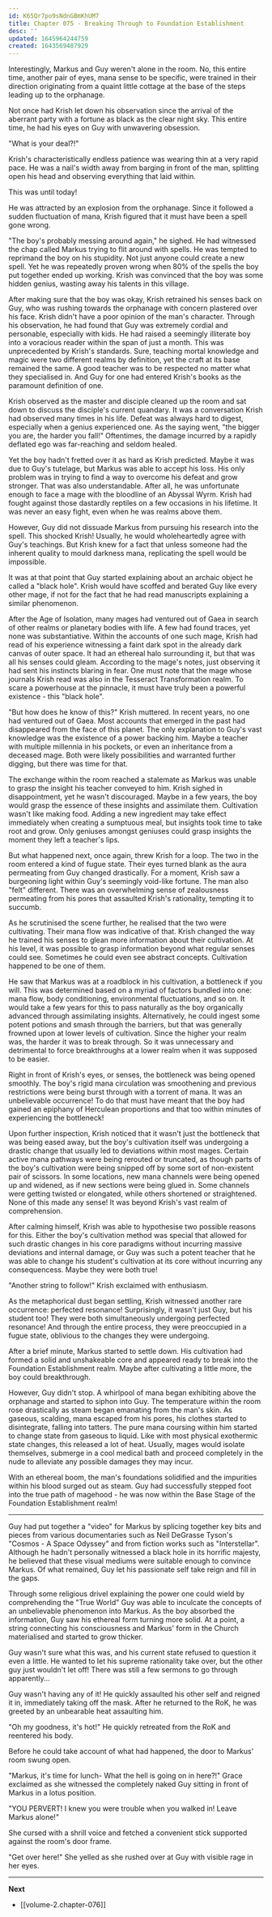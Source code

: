 ```yaml
---
id: K65Qr7po9sNdnGBmKhUM7
title: Chapter 075 - Breaking Through to Foundation Establishment
desc: ''
updated: 1645964244759
created: 1643569487929
---
```


Interestingly, Markus and Guy weren't alone in the room. No, this entire time, another pair of eyes, mana sense to be specific, were trained in their direction originating from a quaint little cottage at the base of the steps leading up to the orphanage.

Not once had Krish let down his observation since the arrival of the aberrant party with a fortune as black as the clear night sky. This entire time, he had his eyes on Guy with unwavering obsession.

"What is your deal?!"

Krish's characteristically endless patience was wearing thin at a very rapid pace. He was a nail's width away from barging in front of the man, splitting open his head and observing everything that laid within.

This was until today!

He was attracted by an explosion from the orphanage. Since it followed a sudden fluctuation of mana, Krish figured that it must have been a spell gone wrong.

"The boy's probably messing around again," he sighed. He had witnessed the chap called Markus trying to flit around with spells. He was tempted to reprimand the boy on his stupidity. Not just anyone could create a new spell. Yet he was repeatedly proven wrong when 80% of the spells the boy put together ended up working. Krish was convinced that the boy was some hidden genius, wasting away his talents in this village.

After making sure that the boy was okay, Krish retrained his senses back on Guy, who was rushing towards the orphanage with concern plastered over his face. Krish didn't have a poor opinion of the man's character. Through his observation, he had found that Guy was extremely cordial and personable, especially with kids. He had raised a seemingly illiterate boy into a voracious reader within the span of just a month. This was unprecedented by Krish's standards. Sure, teaching mortal knowledge and magic were two different realms by definition, yet the craft at its base remained the same. A good teacher was to be respected no matter what they specialised in. And Guy for one had entered Krish's books as the paramount definition of one.

Krish observed as the master and disciple cleaned up the room and sat down to discuss the disciple's current quandary. It was a conversation Krish had observed many times in his life. Defeat was always hard to digest, especially when a genius experienced one. As the saying went, "the bigger you are, the harder you fall!" Oftentimes, the damage incurred by a rapidly deflated ego was far-reaching and seldom healed.

Yet the boy hadn't fretted over it as hard as Krish predicted. Maybe it was due to Guy's tutelage, but Markus was able to accept his loss. His only problem was in trying to find a way to overcome his defeat and grow stronger. That was also understandable. After all, he was unfortunate enough to face a mage with the bloodline of an Abyssal Wyrm. Krish had fought against those dastardly reptiles on a few occasions in his lifetime. It was never an easy fight, even when he was realms above them.

However, Guy did not dissuade Markus from pursuing his research into the spell. This shocked Krish! Usually, he would wholeheartedly agree with Guy's teachings. But Krish knew for a fact that unless someone had the inherent quality to mould darkness mana, replicating the spell would be impossible.

It was at that point that Guy started explaining about an archaic object he called a "black hole". Krish would have scoffed and berated Guy like every other mage, if not for the fact that he had read manuscripts explaining a similar phenomenon.

After the Age of Isolation, many mages had ventured out of Gaea in search of other realms or planetary bodies with life. A few had found traces, yet none was substantiative. Within the accounts of one such mage, Krish had read of his experience witnessing a faint dark spot in the already dark canvas of outer space. It had an ethereal halo surrounding it, but that was all his senses could gleam. According to the mage's notes, just observing it had sent his instincts blaring in fear. One must note that the mage whose journals Krish read was also in the Tesseract Transformation realm. To scare a powerhouse at the pinnacle, it must have truly been a powerful existence - this "black hole".

"But how does he know of this?" Krish muttered. In recent years, no one had ventured out of Gaea. Most accounts that emerged in the past had disappeared from the face of this planet. The only explanation to Guy's vast knowledge was the existence of a power backing him. Maybe a teacher with multiple millennia in his pockets, or even an inheritance from a deceased mage. Both were likely possibilities and warranted further digging, but there was time for that.

The exchange within the room reached a stalemate as Markus was unable to grasp the insight his teacher conveyed to him. Krish sighed in disappointment, yet he wasn't discouraged. Maybe in a few years, the boy would grasp the essence of these insights and assimilate them. Cultivation wasn't like making food. Adding a new ingredient may take effect immediately when creating a sumptuous meal, but insights took time to take root and grow. Only geniuses amongst geniuses could grasp insights the moment they left a teacher's lips.

But what happened next, once again, threw Krish for a loop. The two in the room entered a kind of fugue state. Their eyes turned blank as the aura permeating from Guy changed drastically. For a moment, Krish saw a burgeoning light within Guy's seemingly void-like fortune. The man also "felt" different. There was an overwhelming sense of zealousness permeating from his pores that assaulted Krish's rationality, tempting it to succumb.

As he scrutinised the scene further, he realised that the two were cultivating. Their mana flow was indicative of that. Krish changed the way he trained his senses to glean more information about their cultivation. At his level, it was possible to grasp information beyond what regular senses could see. Sometimes he could even see abstract concepts. Cultivation happened to be one of them.

He saw that Markus was at a roadblock in his cultivation, a bottleneck if you will. This was determined based on a myriad of factors bundled into one: mana flow, body conditioning, environmental fluctuations, and so on. It would take a few years for this to pass naturally as the boy organically advanced through assimilating insights. Alternatively, he could ingest some potent potions and smash through the barriers, but that was generally frowned upon at lower levels of cultivation. Since the higher your realm was, the harder it was to break through. So it was unnecessary and detrimental to force breakthroughs at a lower realm when it was supposed to be easier.

Right in front of Krish's eyes, or senses, the bottleneck was being opened smoothly. The boy's rigid mana circulation was smoothening and previous restrictions were being burst through with a torrent of mana. It was an unbelievable occurrence! To do that must have meant that the boy had gained an epiphany of Herculean proportions and that too within minutes of experiencing the bottleneck!

Upon further inspection, Krish noticed that it wasn't just the bottleneck that was being eased away, but the boy's cultivation itself was undergoing a drastic change that usually led to deviations within most mages. Certain active mana pathways were being rerouted or truncated, as though parts of the boy's cultivation were being snipped off by some sort of non-existent pair of scissors. In some locations, new mana channels were being opened up and widened, as if new sections were being glued in. Some channels were getting twisted or elongated, while others shortened or straightened. None of this made any sense! It was beyond Krish's vast realm of comprehension.

After calming himself, Krish was able to hypothesise two possible reasons for this. Either the boy's cultivation method was special that allowed for such drastic changes in his core paradigms without incurring massive deviations and internal damage, or Guy was such a potent teacher that he was able to change his student's cultivation at its core without incurring any consequencess. Maybe they were both true!

"Another string to follow!" Krish exclaimed with enthusiasm.

As the metaphorical dust began settling, Krish witnessed another rare occurrence: perfected resonance! Surprisingly, it wasn't just Guy, but his student too! They were both simultaneously undergoing perfected resonance! And through the entire process, they were preoccupied in a fugue state, oblivious to the changes they were undergoing.

After a brief minute, Markus started to settle down. His cultivation had formed a solid and unshakeable core and appeared ready to break into the Foundation Establishment realm. Maybe after cultivating a little more, the boy could breakthrough.

However, Guy didn't stop. A whirlpool of mana began exhibiting above the orphanage and started to siphon into Guy. The temperature within the room rose drastically as steam began emanating from the man's skin. As gaseous, scalding, mana escaped from his pores, his clothes started to disintegrate, falling into tatters. The pure mana coursing within him started to change state from gaseous to liquid. Like with most physical exothermic state changes, this released a lot of heat. Usually, mages would isolate themselves, submerge in a cool medical bath and proceed completely in the nude to alleviate any possible damages they may incur.

With an ethereal boom, the man's foundations solidified and the impurities within his blood surged out as steam. Guy had successfully stepped foot into the true path of magehood - he was now within the Base Stage of the Foundation Establishment realm!

____

Guy had put together a "video" for Markus by splicing together key bits and pieces from various documentaries such as Neil DeGrasse Tyson's "Cosmos - A Space Odyssey" and from fiction works such as "Interstellar". Although he hadn't personally witnessed a black hole in its horrific majesty, he believed that these visual mediums were suitable enough to convince Markus. Of what remained, Guy let his passionate self take reign and fill in the gaps.

Through some religious drivel explaining the power one could wield by comprehending the "True World" Guy was able to inculcate the concepts of an unbelievable phenomenon into Markus. As the boy absorbed the information, Guy saw his ethereal form turning more solid. At a point, a string connecting his consciousness and Markus' form in the Church materialised and started to grow thicker.

Guy wasn't sure what this was, and his current state refused to question it even a little. He wanted to let his supreme rationality take over, but the other guy just wouldn't let off! There was still a few sermons to go through apparently...

Guy wasn't having any of it! He quickly assaulted his other self and reigned it in, immediately taking off the mask. After he returned to the RoK, he was greeted by an unbearable heat assaulting him.

"Oh my goodness, it's hot!" He quickly retreated from the RoK and reentered his body.

Before he could take account of what had happened, the door to Markus' room swung open.

"Markus, it's time for lunch- What the hell is going on in here?!" Grace exclaimed as she witnessed the completely naked Guy sitting in front of Markus in a lotus position.

"YOU PERVERT! I knew you were trouble when you walked in! Leave Markus alone!"

She cursed with a shrill voice and fetched a convenient stick supported against the room's door frame.

"Get over here!" She yelled as she rushed over at Guy with visible rage in her eyes.

____

**Next**
* [[volume-2.chapter-076]]